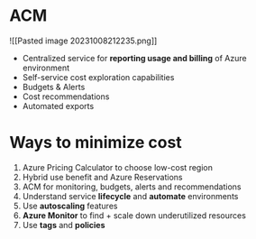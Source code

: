 
# ACM

![[Pasted image 20231008212235.png]]

- Centralized service for **reporting usage and billing** of Azure environment
- Self-service cost exploration capabilities
- Budgets & Alerts
- Cost recommendations
- Automated exports

# Ways to minimize cost

1. Azure Pricing Calculator to choose low-cost region
2. Hybrid use benefit and Azure Reservations
3. ACM for monitoring, budgets, alerts and recommendations
4. Understand service **lifecycle** and **automate** environments
5. Use **autoscaling** features
6. **Azure Monitor** to find + scale down underutilized resources
7. Use **tags** and **policies**